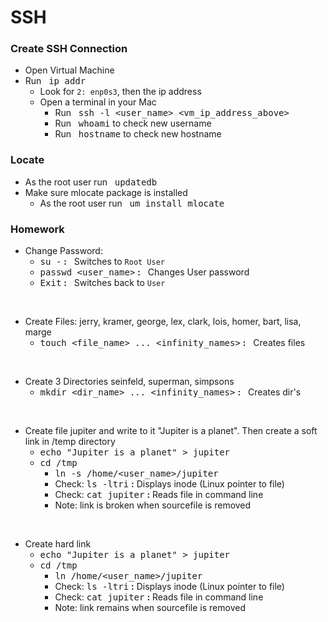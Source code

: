 # SSH

### **Create SSH Connection**
  * Open Virtual Machine
  * Run &nbsp; <kbd>ip addr</kbd>
    * Look for `2: enp0s3`, then the ip address
    * Open a terminal in your Mac
      * Run &nbsp; <kbd>ssh -l <user_name> <vm_ip_address_above></kbd>
      * Run &nbsp; <kbd>whoami</kbd> to check new username
      * Run &nbsp; <kbd>hostname</kbd> to check new hostname

### **Locate**
  * As the root user run &nbsp; <kbd>updatedb</kbd>
  * Make sure mlocate package is installed
    * As the root user run &nbsp; <kbd>um install mlocate</kbd>


### **Homework**
  * Change Password:
    * <kbd>su -</kbd> **:** &nbsp; Switches to `Root User`
    * <kbd>passwd <user_name></kbd> **:** &nbsp; Changes User password
    * <kbd>Exit</kbd> **:** &nbsp; Switches back to `User`

  &nbsp;
  * Create Files: jerry, kramer, george, lex, clark, lois, homer, bart, lisa,
    marge
    * <kbd>touch <file_name> ... <infinity_names></kbd> **:** &nbsp; Creates files 

  &nbsp;
  * Create 3 Directories seinfeld, superman, simpsons
    * <kbd>mkdir <dir_name> ... <infinity_names></kbd> **:** &nbsp; Creates dir's

  &nbsp;
  * Create file jupiter and write to it "Jupiter is a planet". Then create a soft
    link in /temp directory
    * <kbd>echo "Jupiter is a planet" > jupiter</kbd>
    * <kbd>cd /tmp</kbd>
      * <kbd>ln -s /home/<user_name>/jupiter</kbd>
      * Check: <kbd>ls -ltri</kbd> **:** Displays inode (Linux pointer to file)
      * Check: <kbd>cat jupiter</kbd> **:** Reads file in command line
      * Note: link is broken when sourcefile is removed    

  &nbsp;
  * Create hard link
    * <kbd>echo "Jupiter is a planet" > jupiter</kbd>
    * <kbd>cd /tmp</kbd>
      * <kbd>ln /home/<user_name>/jupiter</kbd>
      * Check: <kbd>ls -ltri</kbd> **:** Displays inode (Linux pointer to file) 
      * Check: <kbd>cat jupiter</kbd> **:** Reads file in command line
      * Note: link remains when sourcefile is removed

